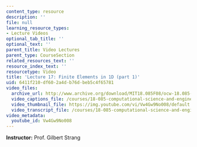 ```yaml
---
content_type: resource
description: ''
file: null
learning_resource_types:
- Lecture Videos
optional_tab_title: ''
optional_text: ''
parent_title: Video Lectures
parent_type: CourseSection
related_resources_text: ''
resource_index_text: ''
resourcetype: Video
title: 'Lecture 17: Finite Elements in 1D (part 1)'
uid: 6411f210-df60-2a4d-b76d-beb5c4f65781
video_files:
  archive_url: http://www.archive.org/download/MIT18.085F08/ocw-18.085-f08-lec17_300k.mp4
  video_captions_file: /courses/18-085-computational-science-and-engineering-i-fall-2008/2f7fe82f35b1553ab3a7058116b9b2b5_Vw4Gw9No008.vtt
  video_thumbnail_file: https://img.youtube.com/vi/Vw4Gw9No008/default.jpg
  video_transcript_file: /courses/18-085-computational-science-and-engineering-i-fall-2008/468afcc8abb38fa98c73cc78eba99304_Vw4Gw9No008.pdf
video_metadata:
  youtube_id: Vw4Gw9No008
---
```


**Instructor:** Prof. Gilbert Strang